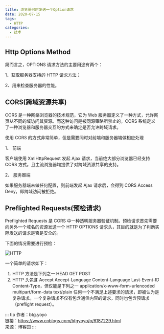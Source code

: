 ```yaml
---
title: 浏览器何时发送一个Option请求
date: 2020-07-15
tags:
  - HTTP
categories:
  - 技术
---
```


## Http Options Method

简而言之，OPTIONS 请求方法的主要用途有两个：

1、获取服务器支持的 HTTP 请求方法；

2、用来检查服务器的性能。

## CORS(跨域资源共享)

CORS 是一种网络浏览器的技术规范，它为 Web 服务器定义了一种方式，允许网页从不同的域访问其资源。而这种访问是被同源策略所禁止的。CORS 系统定义了一种浏览器和服务器交互的方式来确定是否允许跨域请求。

使用 CORS 的方式非常简单，但是需要同时对前端和服务器端做相应处理

1、 前端

客户端使用 XmlHttpRequest 发起 Ajax 请求，当前绝大部分浏览器已经支持 CORS 方式，且主流浏览器均提供了对跨域资源共享的支持。

2、 服务器端

如果服务器端未做任何配置，则前端发起 Ajax 请求后，会得到 CORS Access Deny，即跨域访问被拒绝。

## Preflighted Requests(预检请求)

Preflighted Requests 是 CORS 中一种透明服务器验证机制。预检请求首先需要向另外一个域名的资源发送一个 HTTP OPTIONS 请求头，其目的就是为了判断实际发送的请求是否是安全的。

下面的情况需要进行预检：

![HTTP](https://6368-chenjie-blog-88b4b7-1302547066.tcb.qcloud.la/blogs/技术/20200715/1.png)

一个简单的请求如下：

1. HTTP 方法是下列之一
   HEAD
   GET
   POST
2. HTTP 头包含
   Accept
   Accept-Language
   Content-Language
   Last-Event-ID
   Content-Type，但仅能是下列之一
   application/x-www-form-urlencoded
   multipart/form-data
   text/plain
   任何一个不满足上述要求的请求，即被认为是复杂请求。一个复杂请求不仅有包含通信内容的请求，同时也包含预请求（preflight request）。

::: tip
作者：btg.yoyo <br>
链接：https://www.cnblogs.com/btgyoyo/p/6187229.html <br>
来源：博客园
:::
